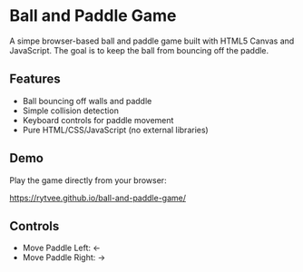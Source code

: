 # Ball and Paddle Game

A simpe browser-based ball and paddle game built with HTML5 Canvas and JavaScript. The goal is to keep the ball from bouncing off the paddle.

## Features

- Ball bouncing off walls and paddle
- Simple collision detection
- Keyboard controls for paddle movement
- Pure HTML/CSS/JavaScript (no external libraries)

## Demo

Play the game directly from your browser:

https://rytvee.github.io/ball-and-paddle-game/

## Controls
- Move Paddle Left: ←
- Move Paddle Right: →

